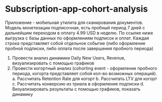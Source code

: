 # Subscription-app-cohort-analysis

Приложение - мобильная утилита для сканирования документов. Модель монетизации
подписочная, есть пробный период 7 дней с дальнейшим переходом в оплату 4.99 USD
в неделю. По ссылке ниже выгрузка с базы данных по оформлениям подписок и оплат.
Каждая строка представляет собой отдельное событие (либо оформление пробной
подписки, либо оплата после завершения пробного периода)

1. Провести анализ динамики Daily New Users, Revenue, визуализировать с
помощью графиков
2. Провести когортный анализ (cohorting event - оформление пробного периода,
когорта представляет собой кол-во возможных операций).
a. Рассчитать Retention Rate для когорт
b. Рассчитать LTV для когорт
c. Рассчитать конверсию из триала в оформление подписки
d. Визуализировать результаты с помощью графиков, показать динамику
